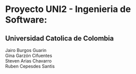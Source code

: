 # Proyecto UNI2 - Ingenieria de Software: 
## Universidad Catolica de Colombia

Jairo Burgos Guarin<br/>
Gina Garzón Cifuentes<br/>
Steven Arias Chavarro<br/>
Ruben Cepesdes Santis<br/>